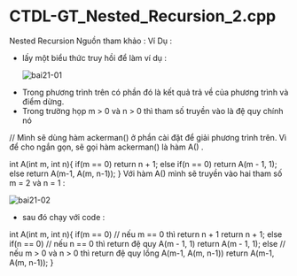 # CTDL-GT_Nested_Recursion_2.cpp
Nested Recursion
Nguồn tham khảo : 
Ví Dụ : 

+ lấy một biểu thức truy hồi để làm ví dụ :

  ![bai21-01](https://user-images.githubusercontent.com/129465517/230538989-2f01c52a-d564-4be6-a0c1-18435ac2ebd5.png)
  
- Trong phương trình trên có phần đó là kết quả trả về của phương trình và điểm dừng. 
- Trong trường họp m > 0 và n > 0 thì tham số truyền vào là đệ quy chính nó

// Mình sẽ dùng hàm ackerman() ở phần cài đặt để giải phương trình trên. Vì để cho ngắn gọn, sẽ gọi hàm ackerman() là hàm A() . 

int A(int m, int n){
  if(m == 0)
    return n + 1;
  else if(n == 0)
    return A(m - 1, 1);
  else
    return A(m-1, A(m, n-1));
}
Với hàm A() mình sẽ truyền vào hai tham số m = 2 và n = 1 : 

![bai21-02](https://user-images.githubusercontent.com/129465517/230539255-cff9bc7f-178c-4a58-a4a1-2ba563175f10.png)

+ sau đó chạy với code : 

int A(int m, int n){
  if(m == 0) // nếu m == 0 thì return n + 1
    return n + 1;
  else if(n == 0) // nếu n == 0 thì return đệ quy A(m - 1, 1)
    return A(m - 1, 1);
  else // nếu m > 0 và n > 0 thì return đệ quy lồng A(m-1, A(m, n-1))
    return A(m-1, A(m, n-1));
}
